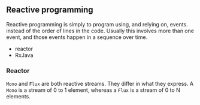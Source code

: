 ## Reactive programming
Reactive programming is simply to program using, and relying on, events. instead of the order of lines in the code. Usually this involves more than one event, and those events happen in a sequence over time.

- reactor
- RxJava

### Reactor
`Mono` and `Flux` are both reactive streams. They differ in what they express. A `Mono` is a stream of 0 to 1 element, whereas a `Flux` is a stream of 0 to N elements.


